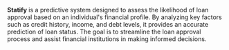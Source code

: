 **Statify** is a predictive system designed to assess the likelihood of loan approval based on an individual's financial profile. By analyzing key factors such as credit history, income, and debt levels, it provides an accurate prediction of loan status. The goal is to streamline the loan approval process and assist financial institutions in making informed decisions.
